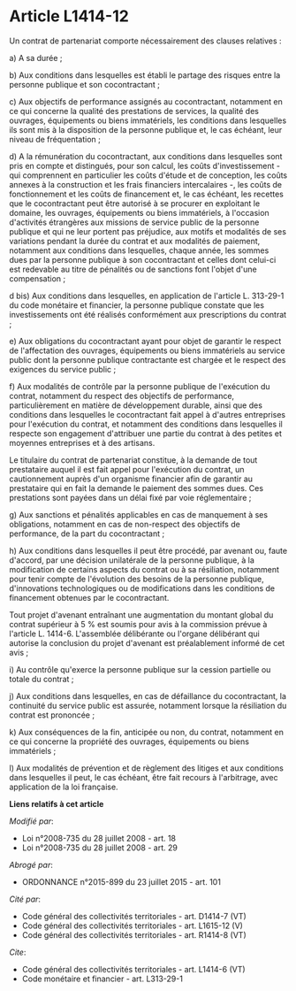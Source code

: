 # Article L1414-12

Un contrat de partenariat comporte nécessairement des clauses relatives : 

a) A sa durée ; 

b) Aux conditions dans lesquelles est établi le partage des risques entre la personne publique et son cocontractant ; 

c) Aux objectifs de performance assignés au cocontractant, notamment en ce qui concerne la qualité des prestations de
services, la qualité des ouvrages, équipements ou biens immatériels, les conditions dans lesquelles ils sont mis à la
disposition de la personne publique et, le cas échéant, leur niveau de fréquentation ; 

d) A la rémunération du cocontractant, aux conditions dans lesquelles sont pris en compte et distingués, pour son calcul, les
coûts d'investissement - qui comprennent en particulier les coûts d'étude et de conception, les coûts annexes à la
construction et les frais financiers intercalaires -, les coûts de fonctionnement et les coûts de financement et, le cas
échéant, les recettes que le cocontractant peut être autorisé à se procurer en exploitant le domaine, les ouvrages,
équipements ou biens immatériels, à l'occasion d'activités étrangères aux missions de service public de la personne publique
et qui ne leur portent pas préjudice, aux motifs et modalités de ses variations pendant la durée du contrat et aux modalités
de paiement, notamment aux conditions dans lesquelles, chaque année, les sommes dues par la personne publique à son
cocontractant et celles dont celui-ci est redevable au titre de pénalités ou de sanctions font l'objet d'une compensation ; 

d bis) Aux conditions dans lesquelles, en application de l'article L. 313-29-1 du code monétaire et financier, la personne
publique constate que les investissements ont été réalisés conformément aux prescriptions du contrat ; 

e) Aux obligations du cocontractant ayant pour objet de garantir le respect de l'affectation des ouvrages, équipements ou
biens immatériels au service public dont la personne publique contractante est chargée et le respect des exigences du service
public ; 

f) Aux modalités de contrôle par la personne publique de l'exécution du contrat, notamment du respect des objectifs de
performance, particulièrement en matière de développement durable, ainsi que des conditions dans lesquelles le cocontractant
fait appel à d'autres entreprises pour l'exécution du contrat, et notamment des conditions dans lesquelles il respecte son
engagement d'attribuer une partie du contrat à des petites et moyennes entreprises et à des artisans. 

Le titulaire du contrat de partenariat constitue, à la demande de tout prestataire auquel il est fait appel pour l'exécution
du contrat, un cautionnement auprès d'un organisme financier afin de garantir au prestataire qui en fait la demande le
paiement des sommes dues. Ces prestations sont payées dans un délai fixé par voie réglementaire ; 

g) Aux sanctions et pénalités applicables en cas de manquement à ses obligations, notamment en cas de non-respect des
objectifs de performance, de la part du cocontractant ; 

h) Aux conditions dans lesquelles il peut être procédé, par avenant ou, faute d'accord, par une décision unilatérale de la
personne publique, à la modification de certains aspects du contrat ou à sa résiliation, notamment pour tenir compte de
l'évolution des besoins de la personne publique, d'innovations technologiques ou de modifications dans les conditions de
financement obtenues par le cocontractant. 

Tout projet d'avenant entraînant une augmentation du montant global du contrat supérieur à 5 % est soumis pour avis à la
commission prévue à l'article L. 1414-6. L'assemblée délibérante ou l'organe délibérant qui autorise la conclusion du projet
d'avenant est préalablement informé de cet avis ; 

i) Au contrôle qu'exerce la personne publique sur la cession partielle ou totale du contrat ; 

j) Aux conditions dans lesquelles, en cas de défaillance du cocontractant, la continuité du service public est assurée,
notamment lorsque la résiliation du contrat est prononcée ; 

k) Aux conséquences de la fin, anticipée ou non, du contrat, notamment en ce qui concerne la propriété des ouvrages,
équipements ou biens immatériels ; 

l) Aux modalités de prévention et de règlement des litiges et aux conditions dans lesquelles il peut, le cas échéant, être
fait recours à l'arbitrage, avec application de la loi française.

**Liens relatifs à cet article**

_Modifié par_:

  - Loi n°2008-735 du 28 juillet 2008 - art. 18
  - Loi n°2008-735 du 28 juillet 2008 - art. 29

_Abrogé par_:

  - ORDONNANCE n°2015-899 du 23 juillet 2015 - art. 101

_Cité par_:

  - Code général des collectivités territoriales - art. D1414-7 (VT)
  - Code général des collectivités territoriales - art. L1615-12 (V)
  - Code général des collectivités territoriales - art. R1414-8 (VT)

_Cite_:

  - Code général des collectivités territoriales - art. L1414-6 (VT)
  - Code monétaire et financier - art. L313-29-1
